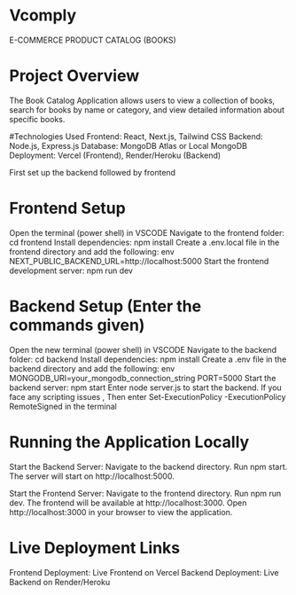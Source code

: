 # Vcomply
E-COMMERCE PRODUCT CATALOG (BOOKS)

# Project Overview
The Book Catalog Application allows users to view a collection of books, search for books by name or category, and view detailed information about specific books.

#Technologies Used
Frontend: React, Next.js, Tailwind CSS
Backend: Node.js, Express.js
Database: MongoDB Atlas or Local MongoDB
Deployment: Vercel (Frontend), Render/Heroku (Backend)

First set up the backend followed by frontend

# Frontend Setup

Open the terminal (power shell)  in VSCODE
Navigate to the frontend folder: cd frontend
Install dependencies: npm install
Create a .env.local file in the frontend directory and add the following: env
NEXT_PUBLIC_BACKEND_URL=http://localhost:5000
Start the frontend development server: npm run dev

# Backend Setup (Enter the commands given)

Open the new terminal (power shell)  in VSCODE
Navigate to the backend folder:  cd backend
Install dependencies: npm install
Create a .env file in the backend directory and add the following: env
MONGODB_URI=your_mongodb_connection_string
PORT=5000
Start the backend server: npm start
Enter node server.js to start the backend.
If you face any scripting issues , Then enter Set-ExecutionPolicy -ExecutionPolicy RemoteSigned in the terminal

# Running the Application Locally

Start the Backend Server:  Navigate to the backend directory.
Run npm start. The server will start on http://localhost:5000.

Start the Frontend Server:  Navigate to the frontend directory.
Run npm run dev. The frontend will be available at http://localhost:3000.
Open http://localhost:3000 in your browser to view the application.

# Live Deployment Links
Frontend Deployment: Live Frontend on Vercel
Backend Deployment: Live Backend on Render/Heroku







